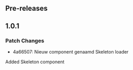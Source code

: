 ## Pre-releases

## 1.0.1

### Patch Changes

- 4a66507: Nieuw component genaamd Skeleton loader

Added Skeleton component
